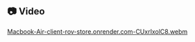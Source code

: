 ## 📷 Video
[Macbook-Air-client-rov-store.onrender.com-CUxrIxolC8.webm](https://github.com/user-attachments/assets/f2df005f-4ec4-4933-9dc7-80f7f329dff4)
